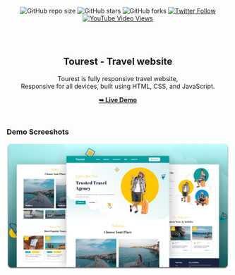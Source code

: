 <div align="center">
  
  ![GitHub repo size](https://img.shields.io/github/repo-size/codewithsadee/tourest)
  ![GitHub stars](https://img.shields.io/github/stars/codewithsadee/tourest?style=social)
  ![GitHub forks](https://img.shields.io/github/forks/codewithsadee/tourest?style=social)
  [![Twitter Follow](https://img.shields.io/twitter/follow/codewithsadee?style=social)](https://twitter.com/intent/follow?screen_name=codewithsadee)
  [![YouTube Video Views](https://img.shields.io/youtube/views/9ts7JnruWg4?style=social)](https://youtu.be/9ts7JnruWg4)

  <br />
  <br />

  <h2 align="center">Tourest - Travel website</h2>

  Tourest is fully responsive travel website, <br />Responsive for all devices, built using HTML, CSS, and JavaScript.

  <a href="https://codewithsadee.github.io/tourest/"><strong>➥ Live Demo</strong></a>

</div>

<br />

### Demo Screeshots

![Tourest Desktop Demo](./readme-images/desktop.png "Desktop Demo")

